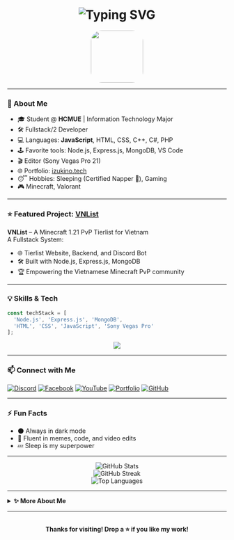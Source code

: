 <h1 align="center">
  <img src="https://readme-typing-svg.demolab.com?font=Fira+Code&size=32&pause=1000&color=FFFFFF&center=true&vCenter=true&width=600&lines=An+editor+also+a+coder;Welcome+to+IzukiNo%27s+Profile!" alt="Typing SVG" />
</h1>

<p align="center">
  <img src="https://github.com/IzukiNo.png" width="120" height="120" style="border-radius:25px">
</p>

---

### 👋 About Me

- 🎓 Student @ **HCMUE** | Information Technology Major
- 🛠️ Fullstack/2 Developer
- 💻 Languages: <b>JavaScript</b>, HTML, CSS, C++, C#, PHP
- 🕹️ Favorite tools: Node.js, Express.js, MongoDB, VS Code
- 🎬 Editor (Sony Vegas Pro 21)
- 🌐 Portfolio: [izukino.tech](https://izukino.tech)
- 😴 Hobbies: Sleeping (Certified Napper 🛌), Gaming
- 🎮 Minecraft, Valorant

---

### ⭐ Featured Project: [VNList](https://vnlist.asia)

**VNList** – A Minecraft 1.21 PvP Tierlist for Vietnam  
A Fullstack System:
- 🌐 Tierlist Website, Backend, and Discord Bot
- 🛠️ Built with Node.js, Express.js, MongoDB
- 🏆 Empowering the Vietnamese Minecraft PvP community

---

### 💡 Skills & Tech

```js
const techStack = [
  'Node.js', 'Express.js', 'MongoDB',
  'HTML', 'CSS', 'JavaScript', 'Sony Vegas Pro'
];
```
<p align="center">
  <img src="https://skillicons.dev/icons?i=nodejs,express,mongodb,html,css,js,discord,vscode" />
</p>

---

### 📫 Connect with Me

[![Discord](https://img.shields.io/badge/Discord-%237289DA.svg?logo=discord&logoColor=white)](https://discord.com/users/izukinoo)
[![Facebook](https://img.shields.io/badge/Facebook-%231877F2.svg?logo=Facebook&logoColor=white)](https://facebook.com/izukinooo)
[![YouTube](https://img.shields.io/badge/YouTube-%23FF0000.svg?logo=YouTube&logoColor=white)](https://youtube.com/@IzukiNo)
[![Portfolio](https://img.shields.io/badge/Portfolio-%23000000.svg?logo=About.me&logoColor=white)](https://izukino.tech)
[![GitHub](https://img.shields.io/badge/GitHub-181717?style=flat-square&logo=github&logoColor=white)](https://github.com/IzukiNo)

---

### ⚡ Fun Facts

- 🌑 Always in dark mode
- 💬 Fluent in memes, code, and video edits
- 💤 Sleep is my superpower

---

<p align="center">
  <img src="https://github-readme-stats.vercel.app/api?username=IzukiNo&theme=tokyonight&hide_border=false&show_icons=true" alt="GitHub Stats" />
  <br>
  <img src="https://github-readme-streak-stats.herokuapp.com/?user=IzukiNo&theme=tokyonight&hide_border=false" alt="GitHub Streak" />
  <br>
  <img src="https://github-readme-stats.vercel.app/api/top-langs/?username=IzukiNo&theme=tokyonight&hide_border=false&layout=compact" alt="Top Languages" />
</p>

---

<details>
  <summary><b>✨ More About Me</b></summary>
  <ul>
    <li>Always learning new tech, especially fullstack & bots</li>
    <li>Favorite IDE: VS Code and Notepad++</li>
    <li>YouTube: I sometimes post Minecraft montage edits</li>
  </ul>
</details>

---
<p align="center">
  <br />
  <b>Thanks for visiting! Drop a ⭐ if you like my work!</b>
</p>
